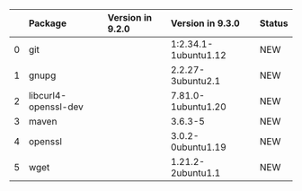 <!-- markdown-link-check-disable -->

|    | Package              | Version in 9.2.0   | Version in 9.3.0     | Status   |
|---:|:---------------------|:-------------------|:---------------------|:---------|
|  0 | git                  |                    | 1:2.34.1-1ubuntu1.12 | NEW      |
|  1 | gnupg                |                    | 2.2.27-3ubuntu2.1    | NEW      |
|  2 | libcurl4-openssl-dev |                    | 7.81.0-1ubuntu1.20   | NEW      |
|  3 | maven                |                    | 3.6.3-5              | NEW      |
|  4 | openssl              |                    | 3.0.2-0ubuntu1.19    | NEW      |
|  5 | wget                 |                    | 1.21.2-2ubuntu1.1    | NEW      |